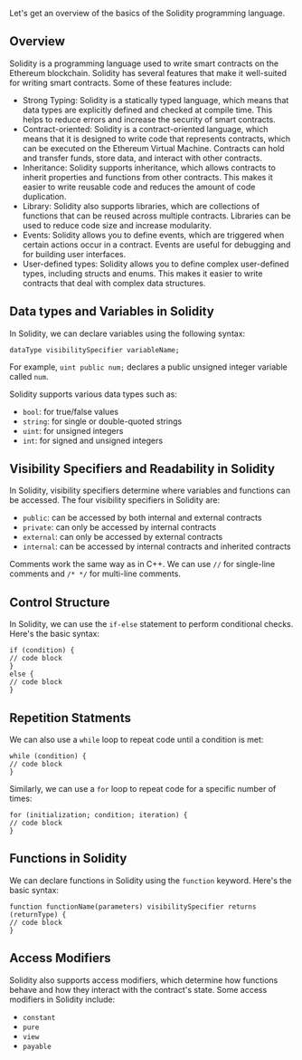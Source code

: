 Let's get an overview of the basics of the Solidity programming language. 

## Overview
Solidity is a programming language used to write smart contracts on the Ethereum blockchain. Solidity has several features that make it well-suited for writing smart contracts. Some of these features include:
- Strong Typing: Solidity is a statically typed language, which means that data types are explicitly defined and checked at compile time. This helps to reduce errors and increase the security of smart contracts.
- Contract-oriented: Solidity is a contract-oriented language, which means that it is designed to write code that represents contracts, which can be executed on the Ethereum Virtual Machine. Contracts can hold and transfer funds, store data, and interact with other contracts.
- Inheritance: Solidity supports inheritance, which allows contracts to inherit properties and functions from other contracts. This makes it easier to write reusable code and reduces the amount of code duplication.
- Library: Solidity also supports libraries, which are collections of functions that can be reused across multiple contracts. Libraries can be used to reduce code size and increase modularity.
- Events: Solidity allows you to define events, which are triggered when certain actions occur in a contract. Events are useful for debugging and for building user interfaces.
- User-defined types: Solidity allows you to define complex user-defined types, including structs and enums. This makes it easier to write contracts that deal with complex data structures.

## Data types and Variables in Solidity
In Solidity, we can declare variables using the following syntax:

```dataType visibilitySpecifier variableName;```

For example, ```uint public num;``` declares a public unsigned integer variable called ```num```.

Solidity supports various data types such as:

- ```bool```: for true/false values
- ```string```: for single or double-quoted strings
- ```uint```: for unsigned integers
- ```int```: for signed and unsigned integers

## Visibility Specifiers and Readability in Solidity 
In Solidity, visibility specifiers determine where variables and functions can be accessed. The four visibility specifiers in Solidity are:

- ```public```: can be accessed by both internal and external contracts
- ```private```: can only be accessed by internal contracts
- ```external```: can only be accessed by external contracts
- ```internal```: can be accessed by internal contracts and inherited contracts

Comments work the same way as in C++. We can use ```//``` for single-line comments and ```/* */``` for multi-line comments.

## Control Structure
In Solidity, we can use the ```if-else``` statement to perform conditional checks. Here's the basic syntax:

```solidity
if (condition) {
// code block
}
else {
// code block
}
```

## Repetition Statments

We can also use a ```while``` loop to repeat code until a condition is met:

```solidity
while (condition) {
// code block
}
```

Similarly, we can use a ```for``` loop to repeat code for a specific number of times:

```solidity
for (initialization; condition; iteration) {
// code block
}
```

## Functions in Solidity

We can declare functions in Solidity using the ```function``` keyword. Here's the basic syntax:

```solidity
function functionName(parameters) visibilitySpecifier returns (returnType) {
// code block
}
```

## Access Modifiers

Solidity also supports access modifiers, which determine how functions behave and how they interact with the contract's state. Some access modifiers in Solidity include:

- ```constant```
- ```pure```
- ```view```
- ```payable```
